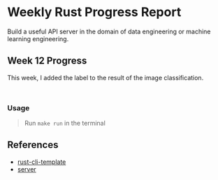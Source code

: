 # Weekly Rust Progress Report
Build a useful API server in the domain of data engineering or machine learning engineering.

## Week 12 Progress

This week, I added the label to the result of the image classification. 
```


```



### Usage
> Run `make run` in the terminal



## References

* [rust-cli-template](https://github.com/kbknapp/rust-cli-template)
* [server](https://codevoweb.com/build-a-simple-api-with-rust-and-actix-web/)